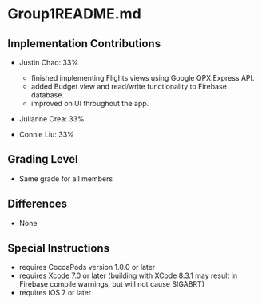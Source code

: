 # Group1README.md

## Implementation Contributions  
- Justin Chao: 33%     
    * finished implementing Flights views using Google QPX Express API.
    * added Budget view and read/write functionality to Firebase database.
    * improved on UI throughout the app.


- Julianne Crea: 33% 


- Connie Liu: 33% 
    

## Grading Level   
- Same grade for all members  


## Differences  
- None



## Special Instructions   
- requires CocoaPods version 1.0.0 or later
- requires Xcode 7.0 or later (building with XCode 8.3.1 may result in Firebase
  compile warnings, but will not cause SIGABRT)
- requires iOS 7 or later
